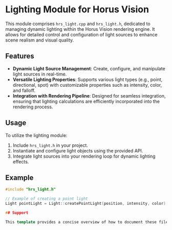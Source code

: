 # Lighting Module for Horus Vision

This module comprises `hrs_light.cpp` and `hrs_light.h`, dedicated to managing dynamic lighting within the Horus Vision rendering engine. It allows for detailed control and configuration of light sources to enhance scene realism and visual quality.

## Features

- **Dynamic Light Source Management**: Create, configure, and manipulate light sources in real-time.
- **Versatile Lighting Properties**: Supports various light types (e.g., point, directional, spot) with customizable properties such as intensity, color, and falloff.
- **Integration with Rendering Pipeline**: Designed for seamless integration, ensuring that lighting calculations are efficiently incorporated into the rendering process.

## Usage

To utilize the lighting module:

1. Include `hrs_light.h` in your project.
2. Instantiate and configure light objects using the provided API.
3. Integrate light sources into your rendering loop for dynamic lighting effects.

## Example

```cpp
#include "hrs_light.h"

// Example of creating a point light
Light pointLight = Light::createPointLight(position, intensity, color);

## Support

This template provides a concise overview of how to document these files for GitHub, emphasizing functionality, usage, and support. Adjust the content according to the specific details and functionalities of your implementation.
